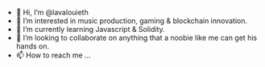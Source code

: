- 👋 Hi, I’m @lavalouieth
- 👀 I’m interested in music production, gaming & blockchain innovation.
- 🌱 I’m currently learning Javascript & Solidity.
- 💞️ I’m looking to collaborate on anything that a noobie like me can get his hands on.
- 📫 How to reach me ...

<!---
TubbyJ/TubbyJ is a ✨ special ✨ repository because its `README.md` (this file) appears on your GitHub profile.
You can click the Preview link to take a look at your changes.
--->
